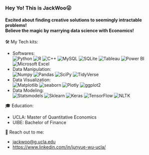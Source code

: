 ### Hey Yo! This is JackWoo:stuck_out_tongue_winking_eye:
#### Excited about finding creative solutions to seemingly intractable problems!<br/>Believe the magic by marrying data science with Economics!

🛠️ My Tech kits:
- Softwares:  
![Python](https://img.shields.io/badge/Python-3670A0?style=flat-square&logo=python&logoColor=ffdd54)
![R](https://img.shields.io/badge/R-%23276DC3.svg?style=flat-square&logo=r&logoColor=white)
![C++](https://img.shields.io/badge/C++-%2300599C.svg?style=flat-square&logo=c%2B%2B&logoColor=white)
![MySQL](https://img.shields.io/badge/MySQL-%2300f.svg?style=flat-square&logo=mysql&logoColor=white)
![SQLite](https://img.shields.io/badge/Sqlite-%2307405e.svg?style=flat-square&logo=sqlite&logoColor=white)
![Tableau](https://img.shields.io/badge/Tableau-E97627?style=flat-square&logo=Tableau&logoColor=white)
![Power BI](https://img.shields.io/badge/PowerBI-F2C811?style=flat-square&logo=Power%20BI&logoColor=white)
![Microsoft Excel](https://img.shields.io/badge/Microsoft_Excel-217346?flat-square&logo=microsoft-excel&logoColor=white)
- Data Manipulation:  
![Numpy](https://img.shields.io/badge/Numpy-777BB4?style=flat-square&logo=numpy&logoColor=white)
![Pandas](https://img.shields.io/badge/Pandas-%23150458.svg?style=flat-square&logo=pandas&logoColor=white)
![SciPy](https://img.shields.io/badge/SciPy-%230C55A5.svg?style=flat-square&logo=scipy&logoColor=%white)
![TidyVerse](https://img.shields.io/badge/Tidyverse-blue?style=flat-square&logo=R&logoColor=white)
- Data Visualization:  
![Matplotlib](https://img.shields.io/badge/matplotlib-blue?style=flat-square&logo=Python&logoColor=white)
![seaborn](https://img.shields.io/badge/seaborn-lightgrey?style=flat-square&logo=Python&logoColor=white)
![Plotly](https://img.shields.io/badge/Plotly-%233F4F75.svg?style=flat-square&logo=plotly&logoColor=white)
![ggplot2](https://img.shields.io/badge/ggplot2-lightblue?style=flat-square&logo=R&logoColor=white)
- Data Modeling:  
![Statsmodels](https://img.shields.io/badge/Statsmodels-orange?style=flat-square&logo=Python&logoColor=white)
![Sklearn](https://img.shields.io/badge/scikit_learn-F7931E?style=flat-square&logo=scikit-learn&logoColor=white)
![Keras](https://img.shields.io/badge/Keras-%23D00000.svg?style=flat-square&logo=Keras&logoColor=white)
![TensorFlow](https://img.shields.io/badge/TensorFlow-%23FF6F00.svg?style=flat-square&logo=TensorFlow&logoColor=white)
![NLTK](https://img.shields.io/badge/NLTK-brown?style=flat-square&logo=Python&logoColor=white)

🎓 Education:
- UCLA: Master of Quantitative Economics
- UIBE: Bachelor of Finance

📧 Reach out to me:
- jackwoo@g.ucla.edu
- https://www.linkedin.com/in/junyue-wu-ucla/
